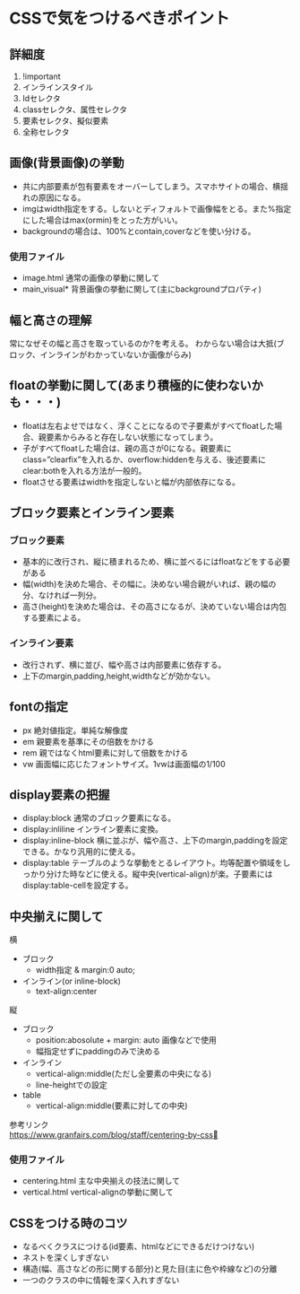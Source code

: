 # CSSで気をつけるべきポイント

## 詳細度
1. !important
2. インラインスタイル
3. Idセレクタ
4. classセレクタ、属性セレクタ
5. 要素セレクタ、擬似要素
6. 全称セレクタ

## 画像(背景画像)の挙動
- 共に内部要素が包有要素をオーバーしてしまう。スマホサイトの場合、横揺れの原因になる。
- imgはwidth指定をする。しないとディフォルトで画像幅をとる。また%指定にした場合はmax(ormin)をとった方がいい。
- backgroundの場合は、100%とcontain,coverなどを使い分ける。

### 使用ファイル
- image.html 通常の画像の挙動に関して
- main_visual* 背景画像の挙動に関して(主にbackgroundプロパティ)

## 幅と高さの理解
常になぜその幅と高さを取っているのか?を考える。
わからない場合は大抵(ブロック、インラインがわかっていないか画像がらみ)

## floatの挙動に関して(あまり積極的に使わないかも・・・)
- floatは左右よせではなく、浮くことになるので子要素がすべてfloatした場合、親要素からみると存在しない状態になってしまう。
- 子がすべてfloatした場合は、親の高さが0になる。親要素にclass=”clearfix”を入れるか、overflow:hiddenを与える、後述要素にclear:bothを入れる方法が一般的。
- floatさせる要素はwidthを指定しないと幅が内部依存になる。

## ブロック要素とインライン要素

### ブロック要素
- 基本的に改行され、縦に積まれるため、横に並べるにはfloatなどをする必要がある
- 幅(width)を決めた場合、その幅に。決めない場合親がいれば、親の幅の分、なければ一列分。
- 高さ(height)を決めた場合は、その高さになるが、決めていない場合は内包する要素による。

### インライン要素
- 改行されず、横に並び、幅や高さは内部要素に依存する。
- 上下のmargin,padding,height,widthなどが効かない。

## fontの指定
- px 絶対値指定。単純な解像度
- em 親要素を基準にその倍数をかける
- rem 親ではなくhtml要素に対して倍数をかける
- vw 画面幅に応じたフォントサイズ。1vwは画面幅の1/100

## display要素の把握
- display:block 通常のブロック要素になる。
- display:inliline インライン要素に変換。
- display:inline-block  横に並ぶが、幅や高さ、上下のmargin,paddingを設定できる。かなり汎用的に使える。
- display:table テーブルのような挙動をとるレイアウト。均等配置や領域をしっかり分けた時などに使える。縦中央(vertical-align)が楽。子要素にはdisplay:table-cellを設定する。

## 中央揃えに関して

横
- ブロック
  - width指定 & margin:0 auto;
- インライン(or inline-block)
  - text-align:center

縦
- ブロック
  - position:abosolute + margin: auto 画像などで使用
  - 幅指定せずにpaddingのみで決める
- インライン
  - vertical-align:middle(ただし全要素の中央になる)
  - line-heightでの設定
- table
  - vertical-align:middle(要素に対しての中央)

参考リンク<br>
https://www.granfairs.com/blog/staff/centering-by-css<br>

### 使用ファイル
- centering.html 主な中央揃えの技法に関して
- vertical.html vertical-alignの挙動に関して

## CSSをつける時のコツ
- なるべくクラスにつける(id要素、htmlなどにできるだけつけない)
- ネストを深くしすぎない
- 構造(幅、高さなどの形に関する部分)と見た目(主に色や枠線など)の分離
- 一つのクラスの中に情報を深く入れすぎない
